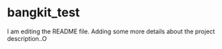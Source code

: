 # bangkit_test
I am editing the README file. Adding some more details about the project description..O

